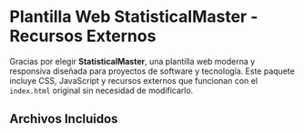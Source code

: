 # Plantilla Web StatisticalMaster - Recursos Externos

Gracias por elegir **StatisticalMaster**, una plantilla web moderna y responsiva diseñada para proyectos de software y tecnología. Este paquete incluye CSS, JavaScript y recursos externos que funcionan con el `index.html` original sin necesidad de modificarlo.

## Archivos Incluidos